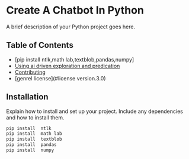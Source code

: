 # Create A Chatbot In Python

A brief description of your Python project goes here.

## Table of Contents
- [pip install ntlk,math lab,textblob,pandas,numpy]
- [Using  ai driven exploration and predication ](#python)
- [Contributing](#contributing)
- [genrel license](#license version.3.0)

## Installation

Explain how to install and set up your project. Include any dependencies and how to install them.

```bash
pip install  ntlk
pip install  math lab
pip install  textblob
pip install  pandas
pip install  numpy